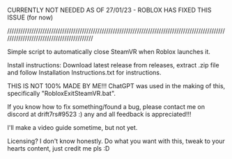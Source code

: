 CURRENTLY NOT NEEDED AS OF 27/01/23 - ROBLOX HAS FIXED THIS ISSUE (for now)

//////////////////////////////////////////////////////////////////////////////////////////////////////////////////////////////////////////

Simple script to automatically close SteamVR when Roblox launches it. 

Install instructions: Download latest release from releases, extract .zip file and follow Installation Instructions.txt for instructions.

THIS IS NOT 100% MADE BY ME!!!
ChatGPT was used in the making of this, specifically "RobloxExitSteamVR.bat". 

If you know how to fix something/found a bug, please contact me on discord at drift7rs#9523 :) any and all feedback is appreciated!!! 

I'll make a video guide sometime, but not yet. 

Licensing? I don't know honestly. Do what you want with this, tweak to your hearts content, just credit me pls :D 
